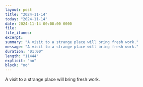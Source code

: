 ```yaml
---
layout: post
title: "2024-11-14"
today: "2024-11-14"
date: 2024-11-14 00:00:00 0000
file:
file_itunes:
excerpt:
summary: "A visit to a strange place will bring fresh work."
message: "A visit to a strange place will bring fresh work."
duration: "01:00"
length: "11444"
explicit: "no"
block: "no"
---
```

A visit to a strange place will bring fresh work.

